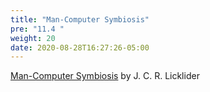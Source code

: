 ```yaml
---
title: "Man-Computer Symbiosis"
pre: "11.4 "
weight: 20
date: 2020-08-28T16:27:26-05:00
---
```


[Man-Computer Symbiosis](http://groups.csail.mit.edu/medg/people/psz/Licklider.html) by J. C. R. Licklider

